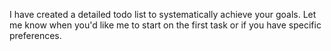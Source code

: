 I have created a detailed todo list to systematically achieve your goals. Let me know when you'd like me to start on the first task or if you have specific preferences.
